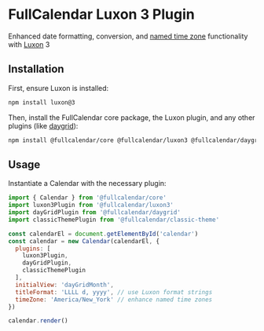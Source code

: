 
# FullCalendar Luxon 3 Plugin

Enhanced date formatting, conversion, and [named time zone](https://fullcalendar.io/docs/timeZone#named-time-zones) functionality with [Luxon](https://moment.github.io/luxon/) 3

## Installation

First, ensure Luxon is installed:

```sh
npm install luxon@3
```

Then, install the FullCalendar core package, the Luxon plugin, and any other plugins (like [daygrid](https://fullcalendar.io/docs/month-view)):

```sh
npm install @fullcalendar/core @fullcalendar/luxon3 @fullcalendar/daygrid
```

## Usage

Instantiate a Calendar with the necessary plugin:

```js
import { Calendar } from '@fullcalendar/core'
import luxon3Plugin from '@fullcalendar/luxon3'
import dayGridPlugin from '@fullcalendar/daygrid'
import classicThemePlugin from '@fullcalendar/classic-theme'

const calendarEl = document.getElementById('calendar')
const calendar = new Calendar(calendarEl, {
  plugins: [
    luxon3Plugin,
    dayGridPlugin,
    classicThemePlugin
  ],
  initialView: 'dayGridMonth',
  titleFormat: 'LLLL d, yyyy', // use Luxon format strings
  timeZone: 'America/New_York' // enhance named time zones
})

calendar.render()
```
